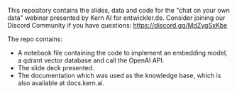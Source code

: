 This repository contains the slides, data and code for the "chat on your own data" webinar presented by Kern AI for entwickler.de. 
Consider joining our Discord Community if you have questions: https://discord.gg/MdZyqSxKbe

The repo contains: 
- A notebook file containing the code to implement an embedding model, a qdrant vector database and call the OpenAI API.
- The slide deck presented.
- The documentation which was used as the knowledge base, which is also available at docs.kern.ai.

